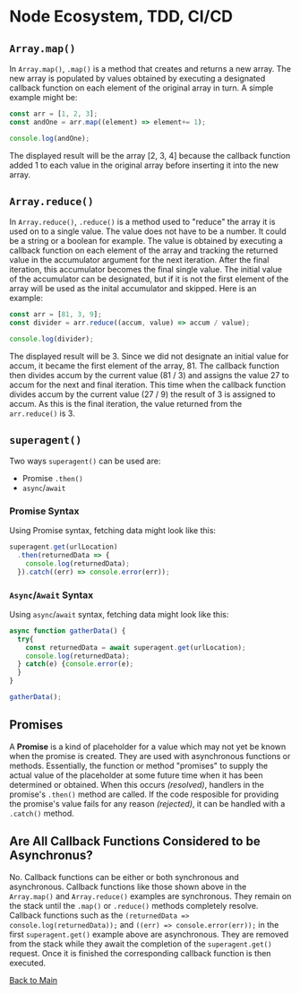 # Node Ecosystem, TDD, CI/CD

## `Array.map()`

In `Array.map()`, `.map()` is a method that creates and returns a new array. The new array is populated by values obtained by executing a designated callback function on each element of the original array in turn. A simple example might be:

```JavaScript
const arr = [1, 2, 3];
const andOne = arr.map((element) => element+= 1);

console.log(andOne);
```
The displayed result will be the array [2, 3, 4] because the callback function added 1 to each value in the original array before inserting it into the new array.

## `Array.reduce()`

In `Array.reduce()`, `.reduce()` is a method used to "reduce" the array it is used on to a single value. The value does not have to be a number. It could be a string or a boolean for example. The value is obtained by executing a callback function on each element of the array and tracking the returned value in the accumulator argument for the next iteration. After the final iteration, this accumulator becomes the final single value. The initial value of the accumulator can be designated, but if it is not the first element of the array will be used as the inital accumulator and skipped. Here is an example:

```JavaScript
const arr = [81, 3, 9];
const divider = arr.reduce((accum, value) => accum / value);

console.log(divider);
```

The displayed result will be 3. Since we did not designate an initial value for accum, it became the first element of the array, 81. The callback function then divides accum by the current value (81 / 3) and assigns the value 27 to accum for the next and final iteration. This time when the callback function divides accum by the current value (27 / 9) the result of 3 is assigned to accum. As this is the final iteration, the value returned from the `arr.reduce()` is 3.

## `superagent()`

Two ways `superagent()` can be used are:
- Promise `.then()`
- `async`/`await`

### Promise Syntax

Using Promise syntax, fetching data might look like this:

```Javascript
superagent.get(urlLocation)
  .then(returnedData => {
    console.log(returnedData);
  }).catch((err) => console.error(err));
```

### `Async`/`Await` Syntax

Using `async`/`await` syntax, fetching data might look like this:

```JavaScript
async function gatherData() {
  try{
    const returnedData = await superagent.get(urlLocation);
    console.log(returnedData);
  } catch(e) {console.error(e);
  }
}

gatherData();
```

## Promises

A **Promise** is a kind of placeholder for a value which may not yet be known when the promise is created. They are used with asynchronous functions or methods. Essentially, the function or method "promises" to supply the actual value of the placeholder at some future time when it has been determined or obtained. When this occurs *(resolved)*, handlers in the promise's `.then()` method are called. If the code resposible for providing the promise's value fails for any reason *(rejected)*, it can be handled with a `.catch()` method.

## Are All Callback Functions Considered to be Asynchronus?

No. Callback functions can be either or both synchronous and asynchronous. Callback functions like those shown above in the `Array.map()` and `Array.reduce()` examples are synchronous. They remain on the stack until the `.map()` or `.reduce()` methods completely resolve. Callback functions such as the `(returnedData => console.log(returnedData));` and `((err) => console.error(err));` in the first `superagent.get()` example above are asynchronous. They are removed from the stack while they await the completion of the `superagent.get()` request. Once it is finished the corresponding callback function is then executed.

[Back to Main](../README.md)